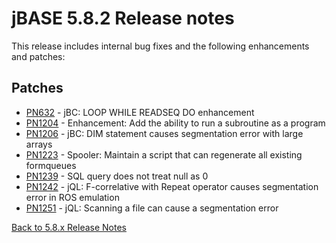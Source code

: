 # jBASE 5.8.2 Release notes

<PageHeader />

This release includes internal bug fixes and the following enhancements and patches:

## Patches

- [PN632](./pn632/README.md)   - jBC: LOOP WHILE READSEQ DO enhancement  
- [PN1204](./pn1204/README.md) - Enhancement: Add the ability to run a subroutine as a program  
- [PN1206](./pn1206/README.md) - jBC: DIM statement causes segmentation error with large arrays  
- [PN1223](./pn1223/README.md) - Spooler: Maintain a script that can regenerate all existing formqueues  
- [PN1239](./pn1239/README.md) - SQL query does not treat null as 0  
- [PN1242](./pn1242/README.md) - jQL: F-correlative with Repeat operator causes segmentation error in ROS emulation
- [PN1251](./pn1251/README.md) - jQL: Scanning a file can cause a segmentation error  

[Back to 5.8.x Release Notes](./../README.md)
  
<PageFooter />
